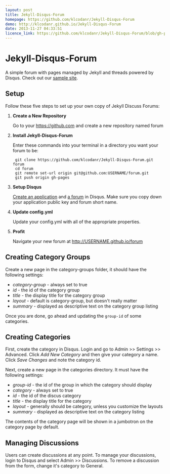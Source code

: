 ```yaml
---
layout: post
title: Jekyll-Disqus-Forum
homepage: https://github.com/klcodanr/Jekyll-Disqus-Forum
demo: http://klcodanr.github.io/Jekyll-Disqus-Forum
date: 2013-11-27 04:33:51
licence_link: https://github.com/klcodanr/Jekyll-Disqus-Forum/blob/gh-pages/LICENSE
---
```

Jekyll-Disqus-Forum
============

A simple forum with pages managed by Jekyll and threads powered by Disqus.  Check out our [sample site](http://klcodanr.github.io/Jekyll-Disqus-Forum/).

## Setup

Follow these five steps to set up your own copy of Jekyll Discuss Forums:

1. **Create a New Repository**

   Go to your https://github.com and create a new repository named forum

2. **Install Jekyll-Disqus-Forum**

    Enter these commands into your terminal in a directory you want your forum to be:

        git clone https://github.com/klcodanr/Jekyll-Disqus-Forum.git forum
        cd forum
        git remote set-url origin git@github.com:USERNAME/forum.git
        git push origin gh-pages

3. **Setup Disqus**

   [Create an application](http://help.disqus.com/customer/portal/articles/787016-how-to-create-an-api-application) and [a forum](http://help.disqus.com/customer/portal/articles/931017-registering-a-new-forum) in Disqus.  Make sure you copy down your application public key and forum short name.

4. **Update config.yml**

    Update your config.yml with all of the appropriate properties.

5. **Profit**

    Navigate your new forum at http://USERNAME.github.io/forum

## Creating Category Groups

Create a new page in the category-groups folder, it should have the following settings:

* *category-group* - always set to true
* *id* - the id of the category group
* *title* - the display title for the category group
* *layout* - default is category-group, but doesn't really matter
* *summary* - displayed as descriptive text on the category group listing

Once you are done, go ahead and updating the `group-id` of some categories.

## Creating Categories

First, create the category in Disqus.  Login and go to Admin >> Settings >> Advanced.  Click *Add New Category* and then give your category a name.  Click *Save Changes* and note the category id.

Next, create a new page in the categories directory.  It must have the following settings:

* *group-id* - the id of the group in which the category should display
* *category* - always set to true
* *id* - the id of the discus category
* *title* - the display title for the category
* *layout* - generally should be category, unless you customize the layouts
* *summary* - displayed as descriptive text on the category listing

The contents of the category page will be shown in a jumbotron on the category page by default.

## Managing Discussions

Users can create discussions at any point.  To manage your discussions, login to Disqus and select Admin >> Discussions.  To remove a discussion from the form, change it's category to General.

